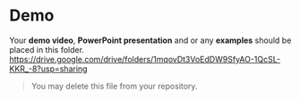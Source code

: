 # Demo
Your **demo video**, **PowerPoint presentation** and or any **examples** should be placed in this folder.
https://drive.google.com/drive/folders/1mqovDt3VoEdDW9SfyAO-1QcSL-KKR_-8?usp=sharing
> You may delete this file from your repository.
